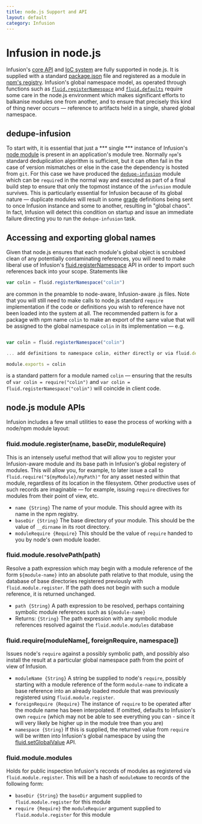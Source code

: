 ```yaml
---
title: node.js Support and API
layout: default
category: Infusion
---
```


# Infusion in node.js

Infusion's [core API](CoreAPI.md) and [IoC system](HowToUseInfusionIoC.md) are fully supported in node.js. It is supplied with a 
standard [package.json](https://github.com/fluid-project/infusion/blob/master/package.json) file and registered as a module in [npm's registry](https://www.npmjs.com/package/infusion).
Infusion's global namespace model, as operated through functions such as [`fluid.registerNamespace`](CoreAPI.md#fluid-registernamespace-path-)
and [`fluid.defaults`](CoreAPI.md#fluid-defaults-gradename-options-) require some care in the node.js environment which makes significant efforts to balkanise
modules one from another, and to ensure that precisely this kind of thing never occurs — reference to artifacts held
in a single, shared global namespace.

## dedupe-infusion

To start with, it is essential that just a *** single *** instance of Infusion's [node module](https://www.npmjs.com/package/infusion) is present in 
an application's module tree. Normally `npm`'s standard deduplication algorithm is sufficient, but it can often fail in the case of version mismatches
or else in the case the dependency is hosted from `git`. For this case we have produced the [`dedupe-infusion`](https://www.npmjs.com/package/dedupe-infusion) module
which can be `require`d in the normal way and executed as part of a final build step to ensure that only the topmost instance of the `infusion` module survives. This
is particularly essential for Infusion because of its global nature — duplicate modules will result in some [grade](ComponentGrades.md) definitions being sent to 
once Infusion instance and some to another, resulting in "global chaos". In fact, Infusion will detect this condition on startup and issue an immediate failure directing you
to run the `dedupe-infusion` task.

## Accessing and exporting global names

Given that node.js ensures that each module's global object is scrubbed clean of any potentially contaminating references, you will need to make liberal use of
Infusion's [fluid.registerNamespace](CoreAPI.md#fluid-registernamespace-path-) API in order to import such references back into your scope. Statements like

```javascript
var colin = fluid.registerNamespace("colin")
```

are common in the preamble to node-aware, Infusion-aware .js files. Note that you will still need to make calls to node.js standard `require` implementation if the
code or definitions you wish to reference have not been loaded into the system at all. The recommended pattern is for a package with npm name `colin` to make an
export of the same value that will be assigned to the global namespace `colin` in its implementation — e.g.

```javascript

var colin = fluid.registerNamespace("colin")

... add definitions to namespace colin, either directly or via fluid.defaults

module.exports = colin
```

is a standard pattern for a module named `colin` — ensuring that the results of `var colin = require("colin")` and `var colin = fluid.registerNamespace("colin")` 
will coincide in client code. 

## node.js module APIs

Infusion includes a few small utilities to ease the process of working with a node/npm module layout:

### fluid.module.register(name, baseDir, moduleRequire)

This is an intensely useful method that will allow you to register your Infusion-aware module and its base path in Infusion's global registery of modules.
This will allow you, for example, to later issue a call to `fluid.require("${myModule}/myPath)"` for any asset nested within that module, regardless of its location in 
the filesystem. Other productive uses of such records are imaginable — for example, issuing `require` directives for modules from their point of view, etc.

* `name {String}` The name of your module. This should agree with its name in the npm registry.
* `baseDir {String}` The base directory of your module. This should be the value of `__dirname` in its root directory.
* `moduleRequire {Require}` This should be the value of `require` handed to you by node's own module loader.

### fluid.module.resolvePath(path)

Resolve a path expression which may begin with a module reference of the form `${module-name}` into an absolute path relative to that module, using the
database of base directories registered previously with `fluid.module.register`. If the path does not begin with such a module reference, it is returned unchanged.

* `path {String}` A path expression to be resolved, perhaps containing symbolic module references such as `${module-name}`
* Returns: `{String}` The path expression with any symbolic module references resolved against the `fluid.module.modules` database

### fluid.require(moduleName[, foreignRequire, namespace]) 

Issues node's `require` against a possibly symbolic path, and possibly also install the result at a particular global namespace path from the point of view of Infusion.

* `moduleName {String}` A string be supplied to node's `require`, possibly starting with a module reference of the form `module-name` to indicate a base reference into an already
 loaded module that was previously registered using `fluid.module.register`.
* `foreignRequire {Require}` The instance of `require` to be operated after the module name has been interpolated. If omitted, defaults to Infusion's own `require` (which may not be able to
see everything you can - since it will very likely be higher up in the module tree than you are)
* `namespace {String}` If this is supplied, the returned value from `require` will be written into Infusion's global namespace by using the [fluid.setGlobalValue](CoreAPI.md#fluid-setglobalvalue-path-value-) API.

### fluid.module.modules

Holds for public inspection Infusion's records of modules as registered via `fluid.module.register`. This will be a hash of `moduleName` to records of the following form:

* `baseDir {String}` the `baseDir` argument supplied to `fluid.module.register` for this module
* `require {Require}` the `moduleRequier` argument supplied to `fluid.module.register` for this module


 